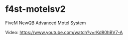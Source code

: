 # f4st-motelsv2
FiveM NewQB Advanced Motel System

Video: https://www.youtube.com/watch?v=rKd80hBV7-A
